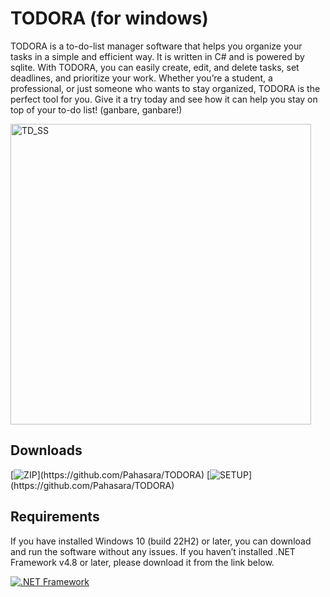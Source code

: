 # TODORA (for windows)

TODORA is a to-do-list manager software that helps you organize your tasks in a simple and efficient way. It is written in C# and is powered by sqlite. With TODORA, you can easily create, edit, and delete tasks, set deadlines, and prioritize your work. Whether you’re a student, a professional, or just someone who wants to stay organized, TODORA is the perfect tool for you. Give it a try today and see how it can help you stay on top of your to-do list! (ganbare, ganbare!)


<img width="481" alt="TD_SS" src="https://github.com/Pahasara/TODORA/assets/46932317/00680f45-43df-4285-97d8-89b6cbd00c6d">


## Downloads ##

[![ZIP](https://img.shields.io/badge/Archieve%20(.zip)-darkgreen)](https://github.com/Pahasara/TODORA)
[![SETUP](https://img.shields.io/badge/Setup%20(.exe)-darkgreen)](https://github.com/Pahasara/TODORA)



## Requirements ##

If you have installed Windows 10 (build 22H2) or later, you can download and run the software without any issues. If you haven’t installed .NET Framework v4.8 or later, please download it from the link below.

[![.NET Framework](https://img.shields.io/badge/.NET%20Framework%20v4.8-purple)](https://dotnet.microsoft.com/en-us/download/dotnet-framework/thank-you/net48-offline-installer)
